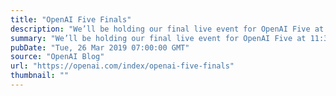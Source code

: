 ```yaml
---
title: "OpenAI Five Finals"
description: "We’ll be holding our final live event for OpenAI Five at 11:30am PT on April 13."
summary: "We’ll be holding our final live event for OpenAI Five at 11:30am PT on April 13."
pubDate: "Tue, 26 Mar 2019 07:00:00 GMT"
source: "OpenAI Blog"
url: "https://openai.com/index/openai-five-finals"
thumbnail: ""
---
```


